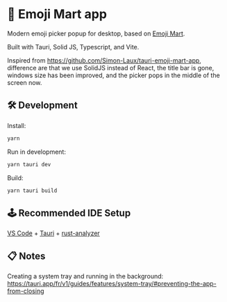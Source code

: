 # 🏪 Emoji Mart app

Modern emoji picker popup for desktop, based on [Emoji Mart](https://github.com/missive/emoji-mart).

Built with Tauri, Solid JS, Typescript, and Vite. 

Inspired from https://github.com/Simon-Laux/tauri-emoji-mart-app, difference are that we use SolidJS instead of React, the title bar is gone, windows size has been improved, and the picker pops in the middle of the screen now.

## 🛠️ Development

Install:

```bash
yarn
```

Run in development:

```bash
yarn tauri dev
```

Build:

```bash
yarn tauri build
```

## 🕹️ Recommended IDE Setup

[VS Code](https://code.visualstudio.com/) + [Tauri](https://marketplace.visualstudio.com/items?itemName=tauri-apps.tauri-vscode) + [rust-analyzer](https://marketplace.visualstudio.com/items?itemName=rust-lang.rust-analyzer)

## 📋️ Notes

Creating a system tray and running in the background: https://tauri.app/fr/v1/guides/features/system-tray/#preventing-the-app-from-closing
